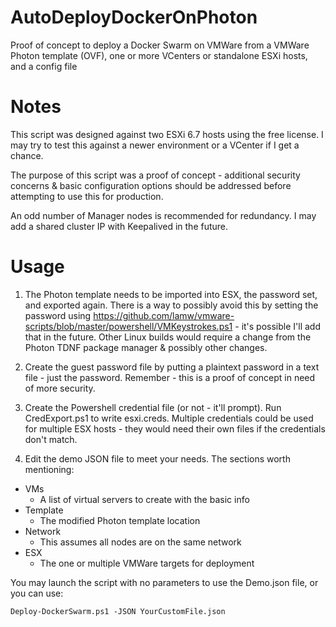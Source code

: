 # AutoDeployDockerOnPhoton
Proof of concept to deploy a Docker Swarm on VMWare from a VMWare Photon template (OVF), one or more VCenters or standalone ESXi hosts, and a config file

# Notes
This script was designed against two ESXi 6.7 hosts using the free license. I may try to test this against a newer environment or a VCenter if I get a chance.

The purpose of this script was a proof of concept - additional security concerns & basic configuration options should be addressed before attempting to use this for production.

An odd number of Manager nodes is recommended for redundancy. I may add a shared cluster IP with Keepalived in the future.

# Usage
1. The Photon template needs to be imported into ESX, the password set, and exported again. There is a way to possibly avoid this by setting the password using https://github.com/lamw/vmware-scripts/blob/master/powershell/VMKeystrokes.ps1 - it's possible I'll add that in the future. Other Linux builds would require a change from the Photon TDNF package manager & possibly other changes.

1. Create the guest password file by putting a plaintext password in a text file - just the password. Remember - this is a proof of concept in need of more security.

1. Create the Powershell credential file (or not - it'll prompt). Run CredExport.ps1 to write esxi.creds. Multiple credentials could be used for multiple ESX hosts - they would need their own files if the credentials don't match.

1. Edit the demo JSON file to meet your needs. The sections worth mentioning:
  * VMs
    * A list of virtual servers to create with the basic info
  * Template
    * The modified Photon template location
  * Network
    * This assumes all nodes are on the same network
  * ESX
    * The one or multiple VMWare targets for deployment

You may launch the script with no parameters to use the Demo.json file, or you can use: 
```
Deploy-DockerSwarm.ps1 -JSON YourCustomFile.json
```